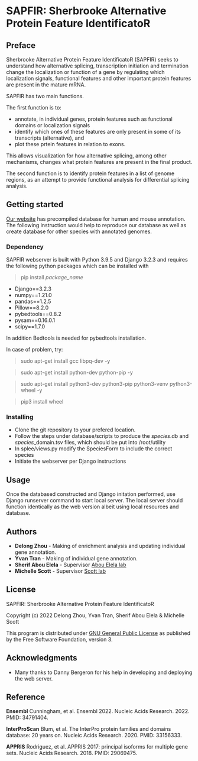# SAPFIR: Sherbrooke Alternative Protein Feature IdentificatoR


## Preface

Sherbrooke Alternative Protein Feature IdentificatoR (SAPFIR) seeks to understand how alternative splicing, transcription initiation and termination change the localization or function of a gene by regulating which localization signals, functional features and other important protein features are present in the mature mRNA. 

SAPFIR has two main functions.

The first function is to:
- annotate, in individual genes, protein features such as functional domains or localization signals
- identify which ones of these features are only present in some of its transcripts (alternative), and
- plot these prtein features in relation to exons.

This allows visualization for how alternative splicing, among other mechanisms, changes what protein features are present in the final product.

The second function is to identify protein features in a list of genome regions, as an attempt to provide functional analysis for differential splicing analysis.

## Getting started

[Our website](https://bioinfo-scottgroup.med.usherbrooke.ca/sapfir/home/) has precompiled database for human and mouse annotation. The following instruction would help to reproduce our database as well as create database for other species with annotated genomes.

### Dependency

SAPFIR webserver is built with Python 3.9.5 and Django 3.2.3 and requires the following python packages which can be installed with 

> pip install *package_name*

- Django==3.2.3
- numpy==1.21.0
- pandas==1.2.5
- Pillow==8.2.0
- pybedtools==0.8.2
- pysam==0.16.0.1
- scipy==1.7.0

In addition Bedtools is needed for pybedtools installation.

In case of problem, try:

> sudo apt-get install gcc libpq-dev -y

> sudo apt-get install python-dev  python-pip -y

> sudo apt-get install python3-dev python3-pip python3-venv python3-wheel -y

> pip3 install wheel


### Installing

- Clone the git repository to your prefered location.
- Follow the steps under database/scripts to produce the *species*.db and *species*_domain.tsv files, which should be put into /root/utility
- In splee/views.py modify the SpeciesForm to include the correct species
- Initiate the webserver per Django instructions


## Usage

Once the databased constructed and Django initation performed, use Django runserver command to start local server. The local server should function identically as the web version albeit using local resources and database.

## Authors

* **Delong Zhou** - Making of enrichment analysis and updating individual gene annotation.
* **Yvan Tran** - Making of individual gene annotation.
* **Sherif Abou Elela** - Supervisor [Abou Elela lab](https://abouelela.recherche.usherbrooke.ca/en/index.php)
* **Michelle Scott** - Supervisor [Scott lab](https://bioinfo-scottgroup.med.usherbrooke.ca)


## License

SAPFIR: Sherbrooke Alternative Protein Feature IdentificatoR

Copyright (c) 2022 Delong Zhou, Yvan Tran, Sherif Abou Elela & Michelle Scott

This program is distributed under [GNU General Public License](http://www.gnu.org/licenses/) as published by the Free Software Foundation, version 3. 

## Acknowledgments

* Many thanks to Danny Bergeron for his help in developing and deploying the web server.

## Reference

**Ensembl** Cunningham, et al. Ensembl 2022. Nucleic Acids Research. 2022. PMID: 34791404.

**InterProScan** Blum, et al. The InterPro protein families and domains database: 20 years on. Nucleic Acids Research. 2020. PMID: 33156333.

**APPRIS** Rodriguez, et al. APPRIS 2017: principal isoforms for multiple gene sets. Nucleic Acids Research. 2018. PMID: 29069475.


